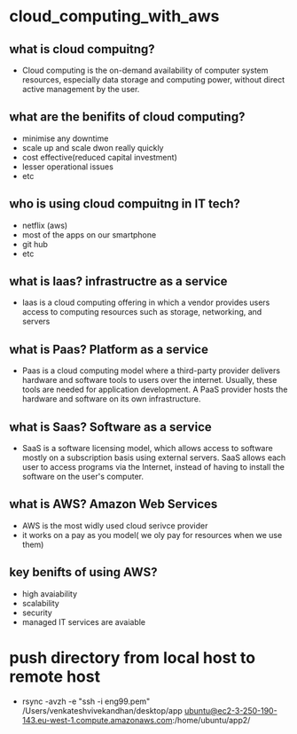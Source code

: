 # cloud_computing_with_aws
## what is cloud compuitng?
- Cloud computing is the on-demand availability of computer system resources, especially data storage and computing power, without direct active management by the user.
## what are the benifits of cloud computing?
- minimise any downtime
- scale up and scale dwon really quickly
- cost effective(reduced capital investment)
- lesser operational issues
- etc
## who is using cloud compuitng in IT tech?
- netflix (aws)
- most of the apps on our smartphone
- git hub
- etc
##  what is Iaas? infrastructre as a service
- Iaas is a cloud computing offering in which a vendor provides users access to computing resources such as storage, networking, and servers
## what is Paas? Platform as a service
- Paas is a cloud computing model where a third-party provider delivers hardware and software tools to users over the internet. Usually, these tools are needed for application development. A PaaS provider hosts the hardware and software on its own infrastructure.
## what is Saas? Software as a service
- SaaS is a software licensing model, which allows access to software mostly on a subscription basis using external servers. SaaS allows each user to access programs via the Internet, instead of having to install the software on the user's computer.
## what is AWS? Amazon Web Services
- AWS is the most widly used cloud serivce provider
- it works on a pay as you model( we oly pay for resources when we use them)
## key benifts of using AWS?
- high avaiability
- scalability
- security
- managed IT services are avaiable
# push directory from local host to remote host
- rsync -avzh -e "ssh -i eng99.pem" /Users/venkateshvivekandhan/desktop/app ubuntu@ec2-3-250-190-143.eu-west-1.compute.amazonaws.com:/home/ubuntu/app2/